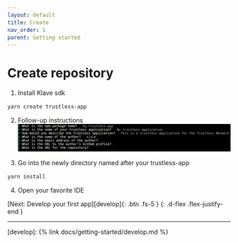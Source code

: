 ```yaml
---
layout: default
title: Create
nav_order: 1
parent: Getting started
---
```


# Create repository

1. Install Klave sdk

```bash
yarn create trustless-app
```

2. Follow-up instructions
![yarn create](https://raw.githubusercontent.com/Gosu14/klave-docs/main/assets/images/yarn-create.png)

3. Go into the newly directory named after your trustless-app

```bash
yarn install
```

4. Open your favorite IDE

[Next: Develop your first app][develop]{: .btn .fs-5 }
{: .d-flex .flex-justify-end }

---
[develop]: {% link docs/getting-started/develop.md %}